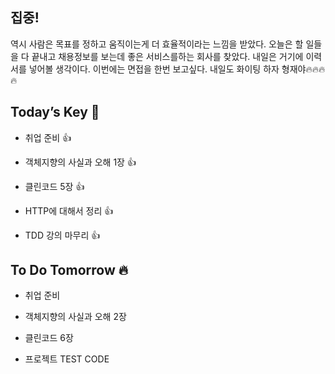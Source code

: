 ## 집중!

역시 사람은 목표를 정하고 움직이는게 더 효율적이라는 느낌을 받았다. 오늘은 할 일들을 다 끝내고 채용정보를 보는데 좋은 서비스를하는 회사를 찾았다. 내일은 거기에 이력서를 넣어볼 생각이다. 이번에는 면접을 한번 보고싶다.
내일도 화이팅 하자 형재야🔥🔥🔥🔥  

## Today’s Key 🔑

- 취업 준비 👍

- 객체지향의 사실과 오해 1장 👍

- 클린코드 5장 👍

- HTTP에 대해서 정리 👍

- TDD 강의 마무리 👍


## To Do Tomorrow 🔥

- 취업 준비

- 객체지향의 사실과 오해 2장

- 클린코드 6장

- 프로젝트 TEST CODE
